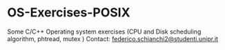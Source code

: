 # OS-Exercises-POSIX
Some C/C++ Operating system exercises (CPU and Disk scheduling algorithm, phtread, mutex )
Contact: federico.schianchi2@studenti.unipr.it
